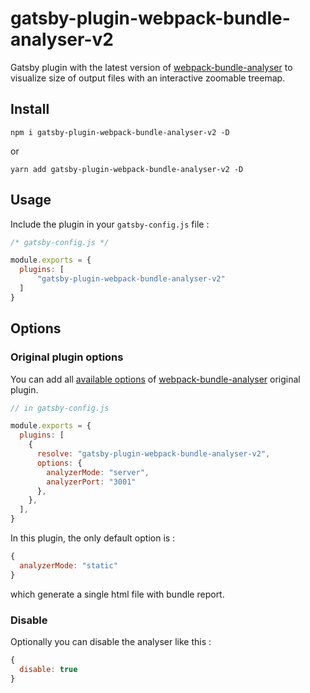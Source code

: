 # gatsby-plugin-webpack-bundle-analyser-v2

Gatsby plugin with the latest version of [webpack-bundle-analyser](https://github.com/webpack-contrib/webpack-bundle-analyzer) to visualize size of output files with an interactive zoomable treemap.

## Install

`npm i gatsby-plugin-webpack-bundle-analyser-v2 -D`

or

`yarn add gatsby-plugin-webpack-bundle-analyser-v2 -D`

## Usage

Include the plugin in your `gatsby-config.js` file :

```javascript
/* gatsby-config.js */

module.exports = {
  plugins: [
      "gatsby-plugin-webpack-bundle-analyser-v2"
  ]
}
```

## Options

### Original plugin options

You can add all [available options](https://github.com/webpack-contrib/webpack-bundle-analyzer#options-for-plugin) of [webpack-bundle-analyser](https://github.com/webpack-contrib/webpack-bundle-analyzer) original plugin.

```javascript
// in gatsby-config.js

module.exports = {
  plugins: [
    {
      resolve: "gatsby-plugin-webpack-bundle-analyser-v2",
      options: {
        analyzerMode: "server",
        analyzerPort: "3001"
      },
    },
  ],
}
```

In this plugin, the only default option is :
```javascript
{
  analyzerMode: "static"
}
```
which generate a single html file with bundle report.

### Disable

Optionally you can disable the analyser like this :

```javascript
{
  disable: true
}
```